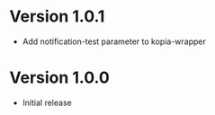 # Version 1.0.1
  - Add notification-test parameter to kopia-wrapper

# Version 1.0.0
  - Initial release
